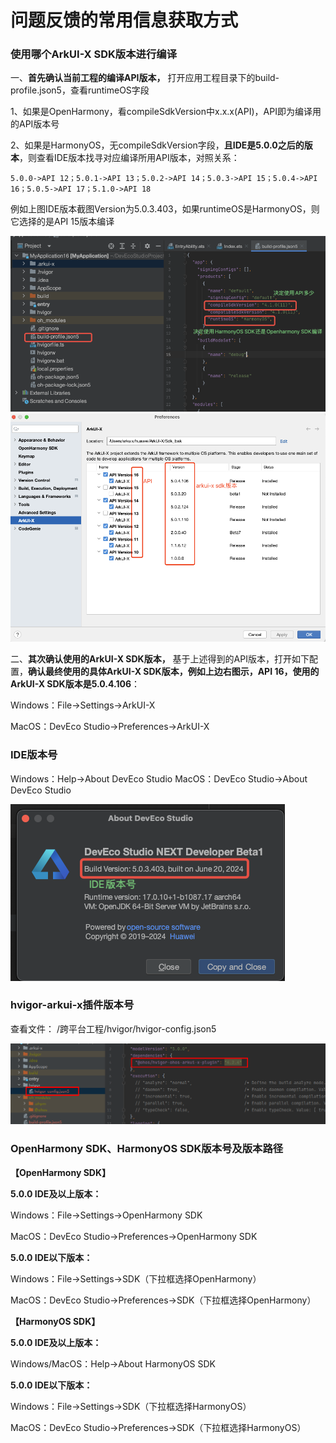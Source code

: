 # 问题反馈的常用信息获取方式

### 使用哪个ArkUI-X SDK版本进行编译

一、**首先确认当前工程的编译API版本，** 打开应用工程目录下的build-profile.json5，查看runtimeOS字段

1、如果是OpenHarmony，看compileSdkVersion中x.x.x(API)，API即为编译用的API版本号

2、如果是HarmonyOS，无compileSdkVersion字段，**且IDE是5.0.0之后的版本**，则查看IDE版本找寻对应编译所用API版本，对照关系：

`5.0.0->API 12；5.0.1->API 13；5.0.2->API 14；5.0.3->API 15；5.0.4->API 16；5.0.5->API 17；5.1.0->API 18`

例如上图IDE版本截图Version为5.0.3.403，如果runtimeOS是HarmonyOS，则它选择的是API 15版本编译

![image](../figures/dev-faq-6.png)![image](../figures/dev-faq-7.png)

二、**其次确认使用的ArkUI-X SDK版本，** 基于上述得到的API版本，打开如下配置，**确认最终使用的具体ArkUI-X SDK版本，例如上边右图示，API 16，使用的ArkUI-X SDK版本是5.0.4.106**：

Windows：File->Settings->ArkUI-X

MacOS：DevEco Studio->Preferences->ArkUI-X


### IDE版本号

Windows：Help->About DevEco Studio
MacOS：DevEco Studio->About DevEco Studio

![image](../figures/dev-faq-5.png)

### hvigor-arkui-x插件版本号
查看文件：
/跨平台工程/hvigor/hvigor-config.json5

![image](../figures/hvigor.png)

### OpenHarmony SDK、HarmonyOS SDK版本号及版本路径
 **【OpenHarmony SDK】**

**5.0.0 IDE及以上版本：**

Windows：File->Settings->OpenHarmony SDK

MacOS：DevEco Studio->Preferences->OpenHarmony SDK

**5.0.0 IDE以下版本：**

Windows：File->Settings->SDK（下拉框选择OpenHarmony）

MacOS：DevEco Studio->Preferences->SDK（下拉框选择OpenHarmony）

 **【HarmonyOS SDK】**

**5.0.0 IDE及以上版本：**

Windows/MacOS：Help->About HarmonyOS SDK

**5.0.0 IDE以下版本：**

Windows：File->Settings->SDK（下拉框选择HarmonyOS）

MacOS：DevEco Studio->Preferences->SDK（下拉框选择HarmonyOS）